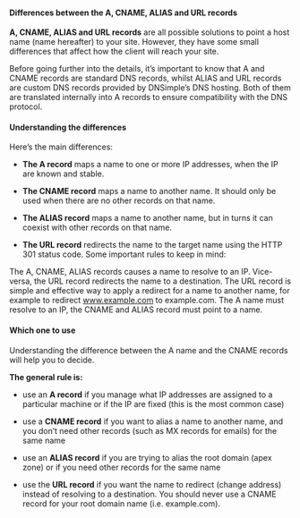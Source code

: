 
#### Differences between the A, CNAME, ALIAS and URL records

__A, CNAME, ALIAS and URL records__ are all possible solutions to point a host name (name hereafter) to your site. However, they have some small differences that affect how the client will reach your site.

Before going further into the details, it’s important to know that A and CNAME records are standard DNS records, whilst ALIAS and URL records are custom DNS records provided by DNSimple’s DNS hosting. Both of them are translated internally into A records to ensure compatibility with the DNS protocol.


#### Understanding the differences

Here’s the main differences:

- __The A record__ maps a name to one or more IP addresses, when the IP are known and stable.

- __The CNAME record__ maps a name to another name. It should only be used when there are no other records on that name.

- __The ALIAS record__ maps a name to another name, but in turns it can coexist with other records on that name.

- __The URL record__  redirects the name to the target name using the HTTP 301 status code.
                      Some important rules to keep in mind:

The A, CNAME, ALIAS records causes a name to resolve to an IP. Vice-versa, the URL record redirects the name to a destination. The URL record is simple and effective way to apply a redirect for a name to another name, for example to redirect www.example.com to example.com.
The A name must resolve to an IP, the CNAME and ALIAS record must point to a name.


#### Which one to use

Understanding the difference between the A name and the CNAME records will help you to decide.

__The general rule is:__

- use an __A record__ if you manage what IP addresses are assigned to a particular machine or if the IP are fixed (this is the most common case)

- use a __CNAME record__ if you want to alias a name to another name, and you don’t need other records (such as MX records for emails) for the same name

- use an __ALIAS record__ if you are trying to alias the root domain (apex zone) or if you need other records for the same name

- use the __URL record__ if you want the name to redirect (change address) instead of resolving to a destination.
You should never use a CNAME record for your root domain name (i.e. example.com).



